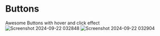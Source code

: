 # Buttons
 Awesome Buttons with hover and click effect
![Screenshot 2024-09-22 032848](https://github.com/user-attachments/assets/6e2b8320-c816-4faa-9e79-f07329ca9d28)
![Screenshot 2024-09-22 032904](https://github.com/user-attachments/assets/39e87fc6-d1d5-4796-bf2d-80a3c8b3e772)
